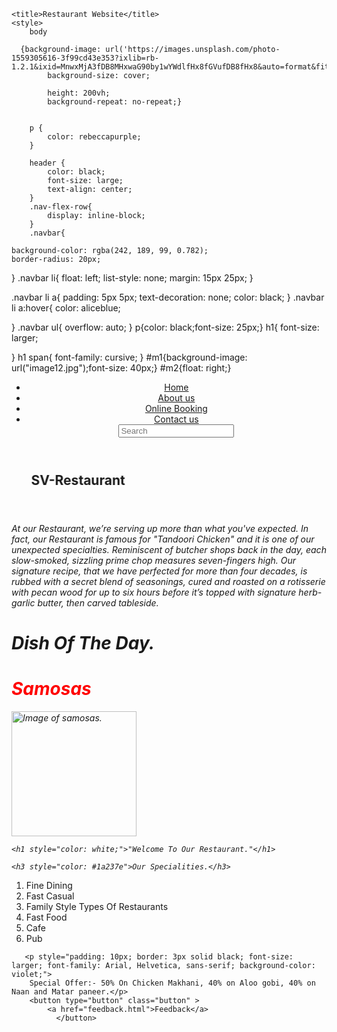 <!DOCTYPE html>
<html lang="en">

<head>
    
    <title>Restaurant Website</title>
    <style>
        body 
        
      {background-image: url('https://images.unsplash.com/photo-1559305616-3f99cd43e353?ixlib=rb-1.2.1&ixid=MnwxMjA3fDB8MHxwaG90by1wYWdlfHx8fGVufDB8fHx8&auto=format&fit=crop&w=1935&q=80');
            background-size: cover;
           
            height: 200vh;
            background-repeat: no-repeat;} 
        

        p {
            color: rebeccapurple;
        }

        header {
            color: black;
            font-size: large;
            text-align: center;
        }
        .nav-flex-row{
            display: inline-block;
        }
        .navbar{

    background-color: rgba(242, 189, 99, 0.782);
    border-radius: 20px;
    
 }
 .navbar li{
     float: left; 
     list-style: none;
     margin: 15px 25px;
 }

.navbar li a{
    padding: 5px 5px;
    text-decoration: none;
    color: black;
}
.navbar li a:hover{
   color: aliceblue;

}
.navbar ul{
    overflow: auto;
}
p{color: black;font-size: 25px;}
h1{
    font-size: larger;

}
h1 span{
font-family: cursive;
}
#m1{background-image: url("image12.jpg");font-size: 40px;}
#m2{float: right;}
    </style>
</head>

<body>
    <header>
        <nav class="navbar">
            <ul>
                <li><a href="restaurant.html">Home</a></li>
                <li><a href="about.html">About us</a></li>
                <li><a href="onlonebooking.html">Online Booking</a></li>
                <li><a href="Contact.html">Contact us</a></li>
                <div class="search">
                    <input type="text" name="search" id="search" placeholder="Search">
                      </form>
                </div>
            </ul>
        </nav>
    </header>
    <section class="section-intro">
        <header>
            <h1 id="m1"><marquee direction= right><center>SV-<span>Restaurant</span></center></marquee></h1>
        </header>
    </section>
    <p><i>At our Restaurant, we’re serving up more than what you've expected. In fact, our Restaurant is famous for
        "Tandoori Chicken" and it is one of our unexpected specialties. Reminiscent of butcher shops back in the day,
        each slow-smoked, sizzling prime chop measures seven-fingers high. Our signature recipe, that we have perfected
        for more than four decades, is rubbed with a secret blend of seasonings, cured and roasted on a rotisserie with
        pecan wood for up to six hours before it’s topped with signature herb-garlic butter, then carved tableside.</p>
        <div id="m2">
            <p>
            <h1>Dish Of The Day.</h1>
            <h1 style="color: red;">Samosas</h1>
            </p>
            <img src="https://www.blueosa.com/wp-content/uploads/2020/07/top-10-indian-dishes-samosas.jpg"
                alt="Image of samosas." width="200px" height="200px">
            </div>
   
    <h1 style="color: white;">"Welcome To Our Restaurant."</h1>
   
    <h3 style="color: #1a237e">Our Specialities.</h3>
</i>
    <p>
    <ol>
        <li>Fine Dining</li>
        <li>Fast Casual</li>
        <li>Family Style Types Of Restaurants</li>
        <li>Fast Food</li>
        <li>Cafe</li>
        <li>Pub</li>
    </ol>
    </p>
    
       <p style="padding: 10px; border: 3px solid black; font-size: larger; font-family: Arial, Helvetica, sans-serif; background-color: violet;">
        Special Offer:- 50% On Chicken Makhani, 40% on Aloo gobi, 40% on Naan and Matar paneer.</p>
        <button type="button" class="button" >
            <a href="feedback.html">Feedback</a>
              </button> 
</body>

</html>
